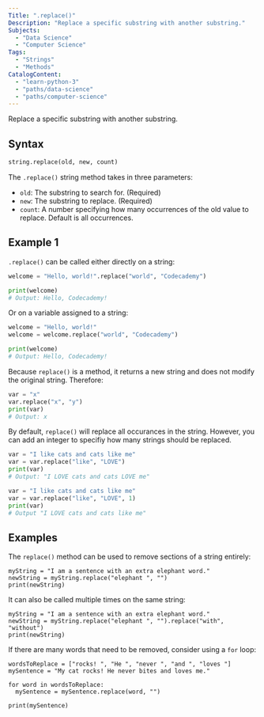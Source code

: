 ```yaml
---
Title: ".replace()" 
Description: "Replace a specific substring with another substring."
Subjects:
  - "Data Science"
  - "Computer Science"
Tags:
  - "Strings"
  - "Methods"
CatalogContent: 
  - "learn-python-3"
  - "paths/data-science"
  - "paths/computer-science"
---
```




Replace a specific substring with another substring.

## Syntax

```py
string.replace(old, new, count)
```

The `.replace()` string method takes in three parameters:

- `old`: The substring to search for. (Required)
- `new`: The substring to replace. (Required)
- `count`: A number specifying how many occurrences of the old value to replace. Default is all occurrences.


## Example 1

`.replace()` can be called either directly on a string:

```py
welcome = "Hello, world!".replace("world", "Codecademy")

print(welcome)
# Output: Hello, Codecademy!
```

Or on a variable assigned to a string:

```py
welcome = "Hello, world!"
welcome = welcome.replace("world", "Codecademy")

print(welcome)
# Output: Hello, Codecademy!
```

Because `replace()` is a method, it returns a new string and does not modify the original string. Therefore:

```py
var = "x"
var.replace("x", "y")
print(var)
# Output: x
```

By default, `replace()` will replace all occurances in the string. However, you can add an integer to specifiy how many strings should be replaced.

```py
var = "I like cats and cats like me"
var = var.replace("like", "LOVE")
print(var)
# Output: "I LOVE cats and cats LOVE me"

var = "I like cats and cats like me"
var = var.replace("like", "LOVE", 1)
print(var)
# Output "I LOVE cats and cats like me"
```

## Examples

The `replace()` method can be used to remove sections of a string entirely:

```codebyte/py
myString = "I am a sentence with an extra elephant word."
newString = myString.replace("elephant ", "")
print(newString)
```
  
It can also be called multiple times on the same string:

```codebyte/py
myString = "I am a sentence with an extra elephant word."
newString = myString.replace("elephant ", "").replace("with", "without")
print(newString)
```

If there are many words that need to be removed, consider using a `for` loop:

```codebyte/py
wordsToReplace = ["rocks! ", "He ", "never ", "and ", "loves "]
mySentence = "My cat rocks! He never bites and loves me."

for word in wordsToReplace:
  mySentence = mySentence.replace(word, "")

print(mySentence)
```
